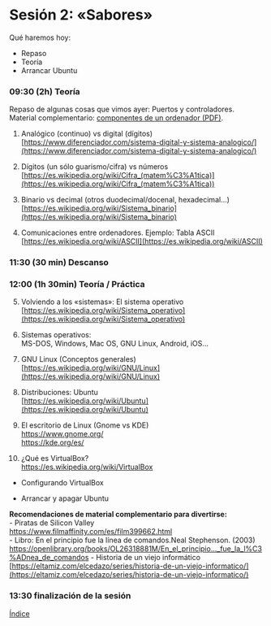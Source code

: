 # Sesión 2: «Sabores»

Qué haremos hoy:
- Repaso
- Teoría
- Arrancar Ubuntu

### 09:30 (2h) Teoría  

Repaso de algunas cosas que vimos ayer: Puertos y controladores.  
Material complementario: [componentes de un ordenador (PDF)](../recursos/componentes-ordenador.pdf).

1. Analógico (continuo) vs digital (dígitos)  
    [https://www.diferenciador.com/sistema-digital-y-sistema-analogico/](https://www.diferenciador.com/sistema-digital-y-sistema-analogico/)
    
2.  Dígitos (un sólo guarismo/cifra) vs números  
    [https://es.wikipedia.org/wiki/Cifra_(matem%C3%A1tica)](https://es.wikipedia.org/wiki/Cifra_(matem%C3%A1tica))
    
3.  Binario vs decimal (otros duodecimal/docenal, hexadecimal…)  
    [https://es.wikipedia.org/wiki/Sistema_binario](https://es.wikipedia.org/wiki/Sistema_binario)
    
4.  Comunicaciones entre ordenadores. Ejemplo: Tabla ASCII  
    [https://es.wikipedia.org/wiki/ASCII](https://es.wikipedia.org/wiki/ASCII)

### 11:30 (30 min) Descanso

### 12:00 (1h 30min) Teoría / Práctica

5.  Volviendo a los «sistemas»: El sistema operativo  
    [https://es.wikipedia.org/wiki/Sistema_operativo](https://es.wikipedia.org/wiki/Sistema_operativo)
    
6.  Sistemas operativos:  
    MS-DOS, Windows, Mac OS, GNU Linux, Android, iOS...
    
7.  GNU Linux (Conceptos generales)  
    [https://es.wikipedia.org/wiki/GNU/Linux](https://es.wikipedia.org/wiki/GNU/Linux)
    
8.  Distribuciones: Ubuntu  
    [https://es.wikipedia.org/wiki/Ubuntu](https://es.wikipedia.org/wiki/Ubuntu)  

9. El escritorio de Linux (Gnome vs KDE)  
	https://www.gnome.org/  
	https://kde.org/es/  

10. ¿Qué es VirtualBox?  
https://es.wikipedia.org/wiki/VirtualBox

- Configurando VirtualBox

- Arrancar y apagar Ubuntu

**Recomendaciones de material complementario para divertirse:**  
	- Piratas de Silicon Valley  
	https://www.filmaffinity.com/es/film399662.html  
	- Libro: En el principio fue la línea de comandos.Neal Stephenson. (2003)  
	https://openlibrary.org/books/OL26318881M/En_el_principio..._fue_la_l%C3%ADnea_de_comandos
	- Historia de un viejo informático  
    [https://eltamiz.com/elcedazo/series/historia-de-un-viejo-informatico/](https://eltamiz.com/elcedazo/series/historia-de-un-viejo-informatico/)   

### 13:30 finalización de la sesión

[Índice](../README.md)